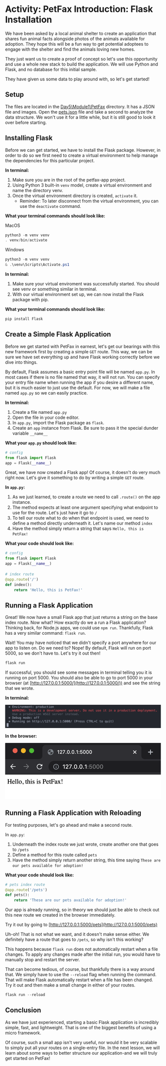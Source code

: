# Activity: PetFax Introduction: Flask Installation

We have been asked by a local animal shelter to create an application that shares fun animal facts alongside photos of the animals available for adoption. They hope this will be a fun way to get potential adoptees to engage with the shelter and find the animals loving new homes.

They just want us to create a proof of concept so let's use this opportunity and use a whole new stack to build the application. We will use Python and Flask, and no database for this initial sample.

They have given us some data to play around with, so let's get started!

## Setup

The files are located in the [Day5\Module1\PetFax](PetFax) directory. It has a JSON file and images. Open the [pets.json](PetFax/pets.json) file and take a second to analyze the data structure. We won't use it for a little while, but it is still good to look it over before starting.

## Installing Flask

Before we can get started, we have to install the Flask package. However, in order to do so we first need to create a virtual environment to help manage the dependencies for this particular project.

**In terminal:**

1. Make sure you are in the root of the petfax-app project.
2. Using Python 3 built-in `venv` model, create a virtual environment and name the directory venv.
3. Once the virtual environment directory is created, `activate` it.
   - Reminder: To later disconnect from the virtual environment, you can use the `deactivate` command.

**What your terminal commands should look like:**

MacOS

```powershell
python3 -m venv venv
. venv/bin/activate
```

Windows

```powershell
python3 -m venv venv
& .\venv\Scripts\Activate.ps1
```

**In terminal:**

1. Make sure your virtual enviroment was successfully started. You should see venv or something similar in terminal.
2. With our virtual environment set up, we can now install the Flask package with pip.

**What your terminal commands should look like:**

```powershell
pip install Flask
```

## Create a Simple Flask Application

Before we get started with PetFax in earnest, let's get our bearings with this new framework first by creating a simple `GET` route. This way, we can be sure we have set everything up and have Flask working correctly before we dive into things.

By default, Flask assumes a basic entry point file will be named `app.py`. In most cases if there is no file named that way, it will not run. You can specify your entry file name when running the app if you desire a different name, but it is much easier to just use the default. For now, we will make a file named `app.py` so we can easily practice.

**In terminal:**

1. Create a file named `app.py`
2. Open the file in your code editor.
3. In `app.py`, import the Flask package as `flask`.
4. Create an `app` instance from Flask. Be sure to pass it the special dunder variable `__name__`

**What your `app.py` should look like:**

```python
# config
from flask import Flask
app = Flask(__name__)
```

Great, we have now created a Flask app! Of course, it doesn't do very much right now. Let's give it something to do by writing a simple `GET` route.

**In `app.py`:**

1. As we just learned, to create a route we need to call `.route()` on the app instance.
2. The method expects at least one argument specifying what endpoint to use for the route. Let's just have it go to `/`
3. To tell our route what to do when that endpoint is used, we need to define a method directly underneath it. Let's name our method `index`
4. Have the method simply return a string that says `Hello, this is PetFax!`

**What your code should look like:**

```python
# config
from flask import Flask
app = Flask(__name__)

# index route
@app.route('/')
def index():
    return 'Hello, this is PetFax!'
```

## Running a Flask Application

Great! We now have a small Flask app that just returns a string on the base index route. Now what? How exactly do we a run a Flask application? Thinking back, for Node.js apps, we could use `npm run`. Thankfully, Flask has a very similar command: `flask run`.

Wait! You may have noticed that we didn't specify a port anywhere for our app to listen on. Do we need to? Nope! By default, Flask will run on port 5000, so we don't have to. Let's try it out then!

```powershell
flask run
```

If successful, you should see some messages in terminal telling you it is running on port 5000. You should also be able to go to port 5000 in your browser (at [http://127.0.0.1:5000/](http://127.0.0.1:5000/)) and see the string that we wrote.

**In terminal:**

![Screenshot of terminal after using flask run](lessons-ppp-5-intro-to-web-development-with-python-Activity.2.png)

**In the browser:**

![Screenshot of the browser after running the app](lessons-ppp-5-intro-to-web-development-with-python-Activity.1.png)

## Running a Flask Application with Reloading

For testing purposes, let's go ahead and make a second route.

In `app.py`:

1. Underneath the index route we just wrote, create another one that goes to `/pets`
2. Define a method for this route called `pets`
3. Have the method simply return another string, this time saying `These are our pets available for adoption!`

**What your code should look like:**

```python
# pets index route
@app.route('/pets')
def pets():
    return 'These are our pets available for adoption!'
```

Our app is already running, so in theory we should just be able to check out this new route we created in the browser immediately.

Try it out by going to [http://127.0.0.1:5000/pets](http://127.0.0.1:5000/pets)

Uh-oh! That is not what we want, and it doesn't make sense either. We definitely have a route that goes to `/pets`, so why isn't this working?

This happens because `flask run` does not automatically restart when a file changes. To apply any changes made after the initial run, you would have to manually stop and restart the server.

That can become tedious, of course, but thankfully there is a way around that. We simply have to use the `--reload` flag when running the command. That will make Flask automatically restart when a file has been changed. Try it out and then make a small change in either of your routes.

```powershell
flask run --reload
```

## Conclusion

As we have just experienced, starting a basic Flask application is incredibly simple, fast, and lightweight. That is one of the biggest benefits of using a micro framework.

Of course, such a small app isn't very useful, nor would it be very scalable to simply put all your routes on a single-entry file. In the next lesson, we will learn about some ways to better structure our application-and we will truly get started on PetFax!
